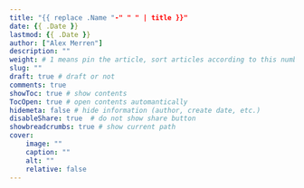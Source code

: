 ```yaml
---
title: "{{ replace .Name "-" " " | title }}"
date: {{ .Date }}
lastmod: {{ .Date }}
author: ["Alex Merren"]
description: ""
weight: # 1 means pin the article, sort articles according to this number
slug: ""
draft: true # draft or not
comments: true
showToc: true # show contents
TocOpen: true # open contents automantically
hidemeta: false # hide information (author, create date, etc.)
disableShare: true	# do not show share button
showbreadcrumbs: true # show current path
cover:
    image: ""
    caption: ""
    alt: ""
    relative: false
---
```

